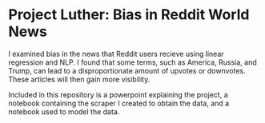 # Project Luther: Bias in Reddit World News

I examined bias in the news that Reddit users recieve using linear regression and NLP. I found that some terms, such as America, Russia, and Trump, can lead to a disproportionate amount of upvotes or downvotes. These articles will then gain more visibility.  

Included in this repository is a powerpoint explaining the project, a notebook containing the scraper I created to obtain the data, and a notebook used to model the data.
